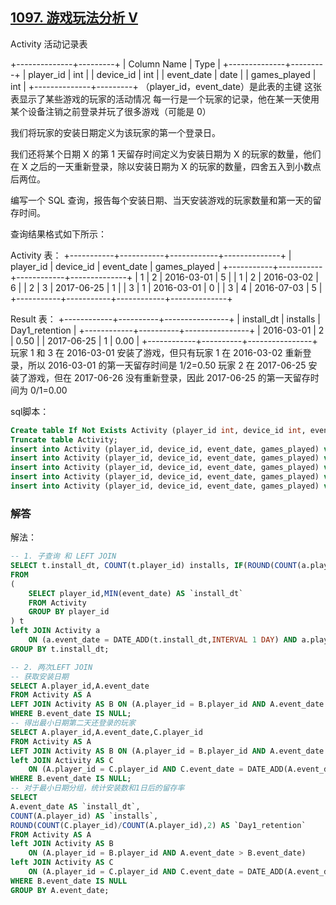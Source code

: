 ## [1097. 游戏玩法分析 V](https://leetcode-cn.com/problems/game-play-analysis-v/)

Activity 活动记录表

+--------------+---------+
| Column Name  | Type    |
+--------------+---------+
| player_id    | int     |
| device_id    | int     |
| event_date   | date    |
| games_played | int     |
+--------------+---------+
（player_id，event_date）是此表的主键
这张表显示了某些游戏的玩家的活动情况
每一行是一个玩家的记录，他在某一天使用某个设备注销之前登录并玩了很多游戏（可能是 0）


我们将玩家的安装日期定义为该玩家的第一个登录日。

我们还将某个日期 X 的第 1 天留存时间定义为安装日期为 X 的玩家的数量，他们在 X 之后的一天重新登录，除以安装日期为 X 的玩家的数量，四舍五入到小数点后两位。

编写一个 SQL 查询，报告每个安装日期、当天安装游戏的玩家数量和第一天的留存时间。

查询结果格式如下所示：

Activity 表：
+-----------+-----------+------------+--------------+
| player_id | device_id | event_date | games_played |
+-----------+-----------+------------+--------------+
| 1         | 2         | 2016-03-01 | 5            |
| 1         | 2         | 2016-03-02 | 6            |
| 2         | 3         | 2017-06-25 | 1            |
| 3         | 1         | 2016-03-01 | 0            |
| 3         | 4         | 2016-07-03 | 5            |
+-----------+-----------+------------+--------------+

Result 表：
+------------+----------+----------------+
| install_dt | installs | Day1_retention |
+------------+----------+----------------+
| 2016-03-01 | 2        | 0.50           |
| 2017-06-25 | 1        | 0.00           |
+------------+----------+----------------+
玩家 1 和 3 在 2016-03-01 安装了游戏，但只有玩家 1 在 2016-03-02 重新登录，所以 2016-03-01 的第一天留存时间是 1/2=0.50
玩家 2 在 2017-06-25 安装了游戏，但在 2017-06-26 没有重新登录，因此 2017-06-25 的第一天留存时间为 0/1=0.00

sql脚本：

```sql
Create table If Not Exists Activity (player_id int, device_id int, event_date date, games_played int);
Truncate table Activity;
insert into Activity (player_id, device_id, event_date, games_played) values (1, 2, '2016-03-01', 5);
insert into Activity (player_id, device_id, event_date, games_played) values (1, 2, '2016-03-02', 6);
insert into Activity (player_id, device_id, event_date, games_played) values (2, 3, '2017-06-25', 1);
insert into Activity (player_id, device_id, event_date, games_played) values (3, 1, '2016-03-01', 0);
insert into Activity (player_id, device_id, event_date, games_played) values (3, 4, '2018-07-03', 5);
```

### 解答

解法：

```sql
-- 1. 子查询 和 LEFT JOIN
SELECT t.install_dt, COUNT(t.player_id) installs, IF(ROUND(COUNT(a.player_id) / COUNT(t.player_id), 2) != 0, ROUND(COUNT(a.player_id) / COUNT(t.player_id), 2), 0.0) Day1_retention
FROM 
(
	SELECT player_id,MIN(event_date) AS `install_dt`
	FROM Activity
	GROUP BY player_id
) t
left JOIN Activity a
	ON (a.event_date = DATE_ADD(t.install_dt,INTERVAL 1 DAY) AND a.player_id = t.player_id)
GROUP BY t.install_dt;

-- 2. 两次LEFT JOIN
-- 获取安装日期
SELECT A.player_id,A.event_date
FROM Activity AS A
LEFT JOIN Activity AS B ON (A.player_id = B.player_id AND A.event_date > B.event_date)
WHERE B.event_date IS NULL;
-- 得出最小日期第二天还登录的玩家
SELECT A.player_id,A.event_date,C.player_id
FROM Activity AS A
LEFT JOIN Activity AS B ON (A.player_id = B.player_id AND A.event_date > B.event_date)
left JOIN Activity AS C
	ON (A.player_id = C.player_id AND C.event_date = DATE_ADD(A.event_date,INTERVAL 1 DAY))
WHERE B.event_date IS NULL;
-- 对于最小日期分组，统计安装数和1日后的留存率
SELECT 
A.event_date AS `install_dt`,
COUNT(A.player_id) AS `installs`,
ROUND(COUNT(C.player_id)/COUNT(A.player_id),2) AS `Day1_retention`
FROM Activity AS A 
left JOIN Activity AS B
	ON (A.player_id = B.player_id AND A.event_date > B.event_date)
left JOIN Activity AS C
	ON (A.player_id = C.player_id AND C.event_date = DATE_ADD(A.event_date,INTERVAL 1 DAY))
WHERE B.event_date IS NULL
GROUP BY A.event_date;
```
